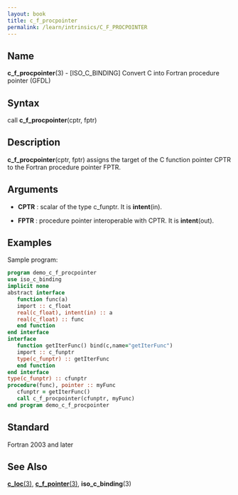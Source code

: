 ```yaml
---
layout: book
title: c_f_procpointer
permalink: /learn/intrinsics/C_F_PROCPOINTER
---
```

## __Name__

__c\_f\_procpointer__(3) - \[ISO\_C\_BINDING\] Convert C into Fortran procedure pointer
(GFDL)

## __Syntax__

call __c\_f\_procpointer__(cptr, fptr)

## __Description__

__c\_f\_procpointer__(cptr, fptr) assigns the target of the C function
pointer CPTR to the Fortran procedure pointer FPTR.

## __Arguments__

  - __CPTR__
    : scalar of the type c\_funptr. It is __intent__(in).

  - __FPTR__
    : procedure pointer interoperable with CPTR. It is __intent__(out).

## __Examples__

Sample program:

```fortran
program demo_c_f_procpointer
use iso_c_binding
implicit none
abstract interface
   function func(a)
   import :: c_float
   real(c_float), intent(in) :: a
   real(c_float) :: func
   end function
end interface
interface
   function getIterFunc() bind(c,name="getIterFunc")
   import :: c_funptr
   type(c_funptr) :: getIterFunc
   end function
end interface
type(c_funptr) :: cfunptr
procedure(func), pointer :: myFunc
   cfunptr = getIterFunc()
   call c_f_procpointer(cfunptr, myFunc)
end program demo_c_f_procpointer
```

## __Standard__

Fortran 2003 and later

## __See Also__

[__c\_loc__(3)](C_LOC),
[__c\_f\_pointer__(3)](C_F_POINTER),
__iso\_c\_binding__(3)
